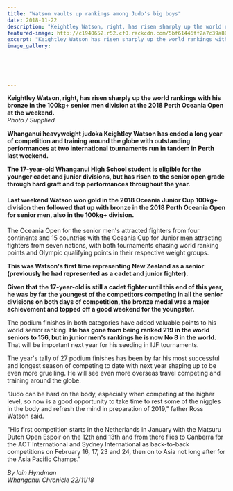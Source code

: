 ```yaml
---
title: "Watson vaults up rankings among Judo's big boys"
date: 2018-11-22
description: "Keightley Watson, right, has risen sharply up the world rankings at the 2018 Perth Oceania Open..."
featured-image: http://c1940652.r52.cf0.rackcdn.com/5bf61446ff2a7c39a8000b63/Keighley-Chron-22-Nov-2018.jpg
excerpt: "Keightley Watson has risen sharply up the world rankings with his bronze in the 100kg+ senior men division at the 2018 Perth Oceania Open at the weekend."
image_gallery:
    
    
    
    
    
---
```


<p><span><strong>Keightley Watson, right, has risen sharply up the world rankings with his bronze in the 100kg+ senior men division at the 2018 Perth Oceania Open at the weekend.</strong><br /><em>Photo / Supplied</em></span></p>
<p class="element element-paragraph"><strong>Whanganui heavyweight judoka Keightley Watson has ended a long year of competition and training around the globe with outstanding performances at two international tournaments run in tandem in Perth last weekend.</strong></p>
<p class="element element-paragraph"><strong>The 17-year-old Whanganui High School student is eligible for the younger cadet and junior divisions, but has risen to the senior open grade through hard graft and top performances throughout the year.</strong></p>
<h4 class="element element-paragraph">Last weekend Watson won gold in the 2018 Oceania Junior Cup 100kg+ division then followed that up with bronze in the 2018 Perth Oceania Open for senior men, also in the 100kg+ division.</h4>
<p class="element element-paragraph">The Oceania Open for the senior men's attracted fighters from four continents and 15 countries with the Oceania Cup for Junior men attracting fighters from seven nations, with both tournaments chasing world ranking points and Olympic qualifying points in their respective weight groups.</p>
<p class="element element-paragraph"><strong>This was Watson's first time representing New Zealand as a senior (previously he had represented as a cadet and junior fighter).</strong></p>
<p class="element element-paragraph"><strong>Given that the 17-year-old is still a cadet fighter until this end of this year, he was by far the youngest of the competitors competing in all the senior divisions on both days of competition, the bronze medal was a major achievement and topped off a good weekend for the youngster.</strong></p>
<p class="element element-paragraph">The podium finishes in both categories have added valuable points to his world senior ranking. <strong>He has gone from being ranked 219 in the world seniors to 156, but in junior men's rankings he is now No 8 in the world.</strong> That will be important next year for his seeding in IJF tournaments.</p>
<p class="element element-paragraph">The year's tally of 27 podium finishes has been by far his most successful and longest season of competing to date with next year shaping up to be even more gruelling. He will see even more overseas travel competing and training around the globe.</p>
<p class="element element-paragraph">"Judo can be hard on the body, especially when competing at the higher level, so now is a good opportunity to take time to rest some of the niggles in the body and refresh the mind in preparation of 2019," father Ross Watson said.</p>
<p class="element element-paragraph">"His first competition starts in the Netherlands in January with the Matsuru Dutch Open Espoir on the 12th and 13th and from there flies to Canberra for the ACT International and Sydney International as back-to-back competitions on February 16, 17, 23 and 24, then on to Asia not long after for the Asia Pacific Champs."</p>
<p class="element element-paragraph"><em>By Iain Hyndman</em><br /><em>Whanganui Chronicle 22/11/18</em></p>

